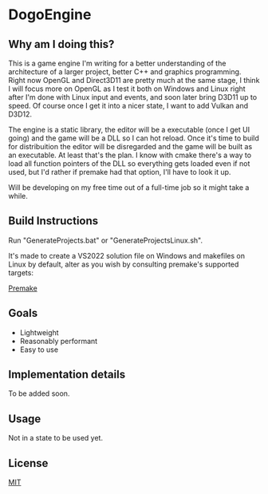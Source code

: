 # DogoEngine
## Why am I doing this?

This is a game engine I'm writing for a better understanding of the architecture of a larger project, better C++ and graphics programming.
Right now OpenGL and Direct3D11 are pretty much at the same stage, I think I will focus more on OpenGL as I test it both on Windows and Linux right after I'm done with Linux input and events, and soon later bring D3D11 up to speed.
Of course once I get it into a nicer state, I want to add Vulkan and D3D12.

The engine is a static library, the editor will be a executable (once I get UI going) and the game will be a DLL so I can hot reload. Once it's time to build for distribuition the editor will be disregarded and the game will be built as an executable. At least that's the plan.
I know with cmake there's a way to load all function pointers of the DLL so everything gets loaded even if not used, but I'd rather if premake had that option, I'll have to look it up.

Will be developing on my free time out of a full-time job so it might take a while.


## Build Instructions
Run "GenerateProjects.bat" or "GenerateProjectsLinux.sh".

It's made to create a VS2022 solution file on Windows and makefiles on Linux by default, alter as you wish by consulting premake's supported targets:

[Premake](https://premake.github.io/docs/using-premake)

## Goals
- Lightweight
- Reasonably performant
- Easy to use

## Implementation details

To be added soon.

## Usage

Not in a state to be used yet.

## License

[MIT](https://choosealicense.com/licenses/mit/)
